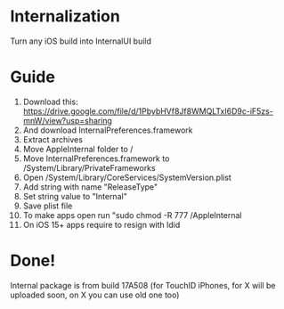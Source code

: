 # Internalization
Turn any iOS build into InternalUI build
# Guide
1) Download this: https://drive.google.com/file/d/1PbybHVf8Jf8WMQLTxI6D9c-iF5zs-mnW/view?usp=sharing
2) And download InternalPreferences.framework
3) Extract archives
4) Move AppleInternal folder to /
5) Move InternalPreferences.framework to /System/Library/PrivateFrameworks
6) Open /System/Library/CoreServices/SystemVersion.plist
7) Add string with name "ReleaseType"
8) Set string value to "Internal" 
9) Save plist file
10) To make apps open run "sudo chmod -R 777 /AppleInternal
11) On iOS 15+ apps require to resign with ldid
# Done!
Internal package is from build 17A508 (for TouchID iPhones, for X will be uploaded soon, on X you can use old one too)
